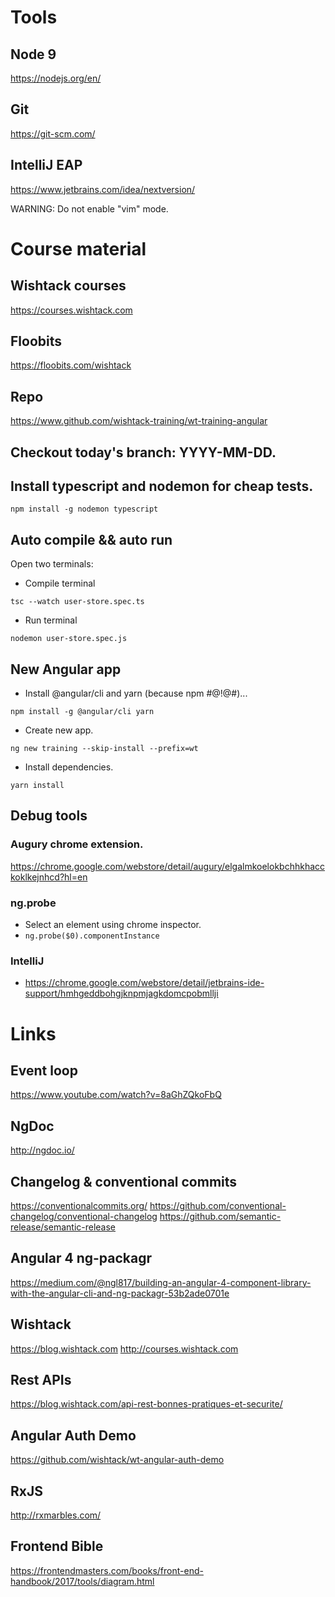 # Tools

## Node 9
https://nodejs.org/en/

## Git
https://git-scm.com/

## IntelliJ EAP
https://www.jetbrains.com/idea/nextversion/

WARNING: Do not enable "vim" mode.

# Course material

## Wishtack courses
https://courses.wishtack.com

## Floobits
https://floobits.com/wishtack

## Repo
https://www.github.com/wishtack-training/wt-training-angular

## Checkout today's branch: YYYY-MM-DD.

## Install typescript and nodemon for cheap tests.
```
npm install -g nodemon typescript
```

## Auto compile && auto run

Open two terminals:

* Compile terminal
```
tsc --watch user-store.spec.ts
```

* Run terminal
```
nodemon user-store.spec.js
```

## New Angular app

* Install @angular/cli and yarn (because npm #@!@#)...

```
npm install -g @angular/cli yarn
```

* Create new app.
```
ng new training --skip-install --prefix=wt
```

* Install dependencies.
```
yarn install
```

## Debug tools

### Augury chrome extension.

https://chrome.google.com/webstore/detail/augury/elgalmkoelokbchhkhacckoklkejnhcd?hl=en

### ng.probe

* Select an element using chrome inspector.
* `ng.probe($0).componentInstance`

### IntelliJ

* https://chrome.google.com/webstore/detail/jetbrains-ide-support/hmhgeddbohgjknpmjagkdomcpobmllji

# Links

## Event loop
https://www.youtube.com/watch?v=8aGhZQkoFbQ

## NgDoc
http://ngdoc.io/

## Changelog & conventional commits
https://conventionalcommits.org/
https://github.com/conventional-changelog/conventional-changelog
https://github.com/semantic-release/semantic-release

## Angular 4 ng-packagr
https://medium.com/@ngl817/building-an-angular-4-component-library-with-the-angular-cli-and-ng-packagr-53b2ade0701e

## Wishtack
https://blog.wishtack.com
http://courses.wishtack.com

## Rest APIs
https://blog.wishtack.com/api-rest-bonnes-pratiques-et-securite/

## Angular Auth Demo
https://github.com/wishtack/wt-angular-auth-demo

## RxJS
http://rxmarbles.com/

## Frontend Bible
https://frontendmasters.com/books/front-end-handbook/2017/tools/diagram.html
